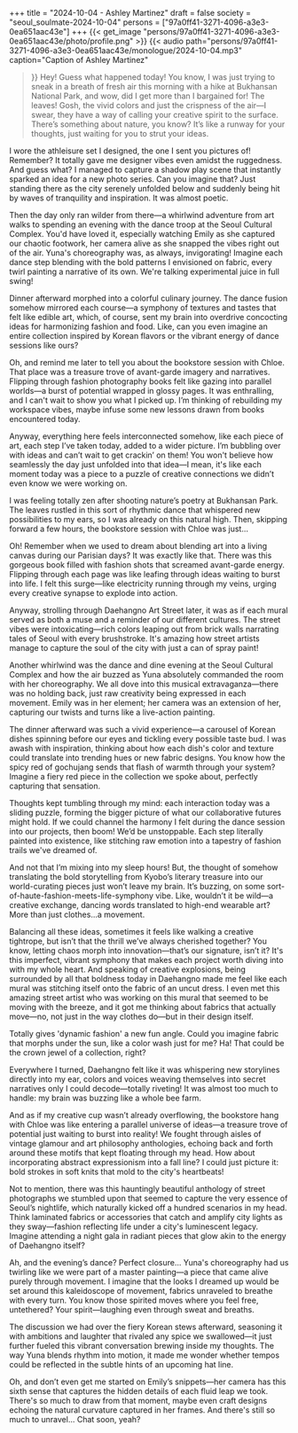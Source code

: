+++
title = "2024-10-04 - Ashley Martinez"
draft = false
society = "seoul_soulmate-2024-10-04"
persons = ["97a0ff41-3271-4096-a3e3-0ea651aac43e"]
+++
{{< get_image "persons/97a0ff41-3271-4096-a3e3-0ea651aac43e/photo/profile.png" >}}
{{< audio
    path="persons/97a0ff41-3271-4096-a3e3-0ea651aac43e/monologue/2024-10-04.mp3" 
    caption="Caption of Ashley Martinez"
>}}
Hey! Guess what happened today!
 You know, I was just trying to sneak in a breath of fresh air this morning with a hike at Bukhansan National Park, and wow, did I get more than I bargained for! The leaves! Gosh, the vivid colors and just the crispness of the air—I swear, they have a way of calling your creative spirit to the surface. There’s something about nature, you know? It’s like a runway for your thoughts, just waiting for you to strut your ideas.

I wore the athleisure set I designed, the one I sent you pictures of! Remember? It totally gave me designer vibes even amidst the ruggedness. And guess what? I managed to capture a shadow play scene that instantly sparked an idea for a new photo series. Can you imagine that? Just standing there as the city serenely unfolded below and suddenly being hit by waves of tranquility and inspiration. It was almost poetic. 

Then the day only ran wilder from there—a whirlwind adventure from art walks to spending an evening with the dance troop at the Seoul Cultural Complex. You'd have loved it, especially watching Emily as she captured our chaotic footwork, her camera alive as she snapped the vibes right out of the air. Yuna's choreography was, as always, invigorating! Imagine each dance step blending with the bold patterns I envisioned on fabric, every twirl painting a narrative of its own. We're talking experimental juice in full swing! 

Dinner afterward morphed into a colorful culinary journey. The dance fusion somehow mirrored each course—a symphony of textures and tastes that felt like edible art, which, of course, sent my brain into overdrive concocting ideas for harmonizing fashion and food. Like, can you even imagine an entire collection inspired by Korean flavors or the vibrant energy of dance sessions like ours?

Oh, and remind me later to tell you about the bookstore session with Chloe. That place was a treasure trove of avant-garde imagery and narratives. Flipping through fashion photography books felt like gazing into parallel worlds—a burst of potential wrapped in glossy pages. It was enthralling, and I can't wait to show you what I picked up. I’m thinking of rebuilding my workspace vibes, maybe infuse some new lessons drawn from books encountered today.

Anyway, everything here feels interconnected somehow, like each piece of art, each step I’ve taken today, added to a wider picture. I’m bubbling over with ideas and can’t wait to get crackin’ on them!
 You won't believe how seamlessly the day just unfolded into that idea—I mean, it's like each moment today was a piece to a puzzle of creative connections we didn’t even know we were working on.

I was feeling totally zen after shooting nature’s poetry at Bukhansan Park. The leaves rustled in this sort of rhythmic dance that whispered new possibilities to my ears, so I was already on this natural high. Then, skipping forward a few hours, the bookstore session with Chloe was just...

Oh! Remember when we used to dream about blending art into a living canvas during our Parisian days? It was exactly like that. There was this gorgeous book filled with fashion shots that screamed avant-garde energy. Flipping through each page was like leafing through ideas waiting to burst into life. I felt this surge—like electricity running through my veins, urging every creative synapse to explode into action.

Anyway, strolling through Daehangno Art Street later, it was as if each mural served as both a muse and a reminder of our different cultures. The street vibes were intoxicating—rich colors leaping out from brick walls narrating tales of Seoul with every brushstroke. It's amazing how street artists manage to capture the soul of the city with just a can of spray paint!

Another whirlwind was the dance and dine evening at the Seoul Cultural Complex and how the air buzzed as Yuna absolutely commanded the room with her choreography. We all dove into this musical extravaganza—there was no holding back, just raw creativity being expressed in each movement. Emily was in her element; her camera was an extension of her, capturing our twists and turns like a live-action painting.

The dinner afterward was such a vivid experience—a carousel of Korean dishes spinning before our eyes and tickling every possible taste bud. I was awash with inspiration, thinking about how each dish's color and texture could translate into trending hues or new fabric designs. You know how the spicy red of gochujang sends that flash of warmth through your system? Imagine a fiery red piece in the collection we spoke about, perfectly capturing that sensation.

Thoughts kept tumbling through my mind: each interaction today was a sliding puzzle, forming the bigger picture of what our collaborative futures might hold. If we could channel the harmony I felt during the dance session into our projects, then boom! We’d be unstoppable. Each step literally painted into existence, like stitching raw emotion into a tapestry of fashion trails we've dreamed of.

And not that I’m mixing into my sleep hours! But, the thought of somehow translating the bold storytelling from Kyobo’s literary treasure into our world-curating pieces just won’t leave my brain. It’s buzzing, on some sort-of-haute-fashion-meets-life-symphony vibe. Like, wouldn’t it be wild—a creative exchange, dancing words translated to high-end wearable art? More than just clothes...a movement.

Balancing all these ideas, sometimes it feels like walking a creative tightrope, but isn’t that the thrill we’ve always cherished together? You know, letting chaos morph into innovation—that’s our signature, isn’t it? It's this imperfect, vibrant symphony that makes each project worth diving into with my whole heart.
And speaking of creative explosions, being surrounded by all that boldness today in Daehangno made me feel like each mural was stitching itself onto the fabric of an uncut dress. I even met this amazing street artist who was working on this mural that seemed to be moving with the breeze, and it got me thinking about fabrics that actually move—no, not just in the way clothes do—but in their design itself. 

Totally gives 'dynamic fashion' a new fun angle. Could you imagine fabric that morphs under the sun, like a color wash just for me? Ha! That could be the crown jewel of a collection, right?

Everywhere I turned, Daehangno felt like it was whispering new storylines directly into my ear, colors and voices weaving themselves into secret narratives only I could decode—totally riveting! It was almost too much to handle: my brain was buzzing like a whole bee farm.

And as if my creative cup wasn’t already overflowing, the bookstore hang with Chloe was like entering a parallel universe of ideas—a treasure trove of potential just waiting to burst into reality! We fought through aisles of vintage glamour and art philosophy anthologies, echoing back and forth around these motifs that kept floating through my head. How about incorporating abstract expressionism into a fall line? I could just picture it: bold strokes in soft knits that mold to the city's heartbeats!  

Not to mention, there was this hauntingly beautiful anthology of street photographs we stumbled upon that seemed to capture the very essence of Seoul’s nightlife, which naturally kicked off a hundred scenarios in my head. Think laminated fabrics or accessories that catch and amplify city lights as they sway—fashion reflecting life under a city's luminescent legacy. Imagine attending a night gala in radiant pieces that glow akin to the energy of Daehangno itself?

Ah, and the evening’s dance? Perfect closure... Yuna's choreography had us twirling like we were part of a master painting—a piece that came alive purely through movement. I imagine that the looks I dreamed up would be set around this kaleidoscope of movement, fabrics unraveled to breathe with every turn. You know those spirited moves where you feel free, untethered? Your spirit—laughing even through sweat and breaths.

The discussion we had over the fiery Korean stews afterward, seasoning it with ambitions and laughter that rivaled any spice we swallowed—it just further fueled this vibrant conversation brewing inside my thoughts. The way Yuna blends rhythm into motion, it made me wonder whether tempos could be reflected in the subtle hints of an upcoming hat line.

Oh, and don’t even get me started on Emily’s snippets—her camera has this sixth sense that captures the hidden details of each fluid leap we took. There's so much to draw from that moment, maybe even craft designs echoing the natural curvature captured in her frames.
And there's still so much to unravel... Chat soon, yeah?
